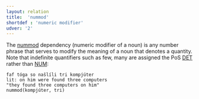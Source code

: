 ```yaml
---
layout: relation
title:  'nummod'
shortdef : 'numeric modifier'
udver: '2'
---
```


The [nummod]() dependency (numeric modifier of a noun) is any number phrase that serves to modify the meaning of a noun that denotes a quantity. Note that indefinite quantifiers such as few, many are assigned the PoS [DET]() rather than [NUM]():

~~~ sdparse
faf tóga so našlíli tri kompjúter 
lit: on him were found three computers   
"they found three computers on him" 
nummod(kompjúter, tri) 
~~~

<!-- Interlanguage links updated Ne 5. května 2024, 18:21:30 CEST -->
